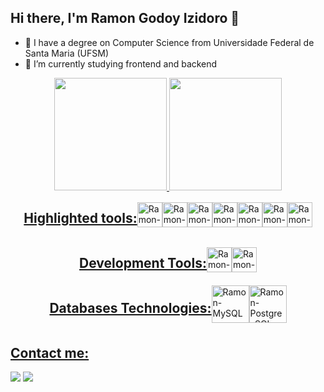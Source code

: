 ## Hi there, I'm Ramon Godoy Izidoro 👋

- 🔭 I have a degree on Computer Science from Universidade Federal de Santa Maria (UFSM)
- 🌱 I’m currently studying frontend and backend

<div align="center">
  <a href="https://github.com/RamonXXII">
  <img height="180em" src="https://github-readme-stats.vercel.app/api?username=RamonXXII&show_icons=true&theme=github_dark&include_all_commits=true&count_private=true"/>
  <img height="180em" src="https://github-readme-stats.vercel.app/api/top-langs/?username=RamonXXII&layout=compact&langs_count=8&theme=github_dark"/>
</div>
  
<div style="display: flex; justify-content: center; align-items: center;">
  <h2>Highlighted tools:</h2>
  <img alt="Ramon-HTML" height="40" width="40" src="https://cdn.jsdelivr.net/gh/devicons/devicon@latest/icons/html5/html5-original.svg" />
  <img alt="Ramon-CSS" height="40" width="40" src="https://cdn.jsdelivr.net/gh/devicons/devicon@latest/icons/css3/css3-original.svg" />
  <img alt="Ramon-JavaScript" height="40" width="40" src="https://cdn.jsdelivr.net/gh/devicons/devicon@latest/icons/javascript/javascript-original.svg" />        
  <img alt="Ramon-Python" height="40" width="40" src="https://cdn.jsdelivr.net/gh/devicons/devicon@latest/icons/python/python-original.svg" />
  <img alt="Ramon-Python" height="40" width="40" src="https://cdn.jsdelivr.net/gh/devicons/devicon@latest/icons/react/react-original-wordmark.svg" />          
  <img alt="Ramon-Ruby" height="40" width="40" src="https://cdn.jsdelivr.net/gh/devicons/devicon@latest/icons/ruby/ruby-original.svg" />          
  <img alt="Ramon-C" height="40" width="40" src="https://cdn.jsdelivr.net/gh/devicons/devicon/icons/c/c-original.svg"/>
</div>

<div style="display: flex; justify-content: center; align-items: center;">
  <h2>Development Tools:</h2>
  <img alt="Ramon-VScode" height="40" width="40"src="https://cdn.jsdelivr.net/gh/devicons/devicon@latest/icons/vscode/vscode-original.svg" />
  <img alt="Ramon-Git" height="40" width="40" src="https://cdn.jsdelivr.net/gh/devicons/devicon@latest/icons/git/git-original.svg" />    
</div>

<div style="display: flex; justify-content: center; align-items: center;">
  <h2>Databases Technologies:</h2>
  <img alt="Ramon-MySQL" height="60" width="60"src="https://cdn.jsdelivr.net/gh/devicons/devicon@latest/icons/mysql/mysql-original-wordmark.svg" />
  <img alt="Ramon-PostgresSQL" height="60" width="60" src="https://cdn.jsdelivr.net/gh/devicons/devicon@latest/icons/postgresql/postgresql-original-wordmark.svg" />
</div>
 
<div> 
  <h2>Contact me:</h2>
  <a href = "mailto:ramonizidoro22@gmail.com"><img src="https://img.shields.io/badge/-Gmail-%23333?style=for-the-badge&logo=gmail&logoColor=white" target="_blank"></a>
  <a href="https://www.linkedin.com/in/ramon-izidoro-230267228/" target="_blank"><img src="https://img.shields.io/badge/-LinkedIn-%230077B5?style=for-the-badge&logo=linkedin&logoColor=white" target="_blank"></a> 
</div>
